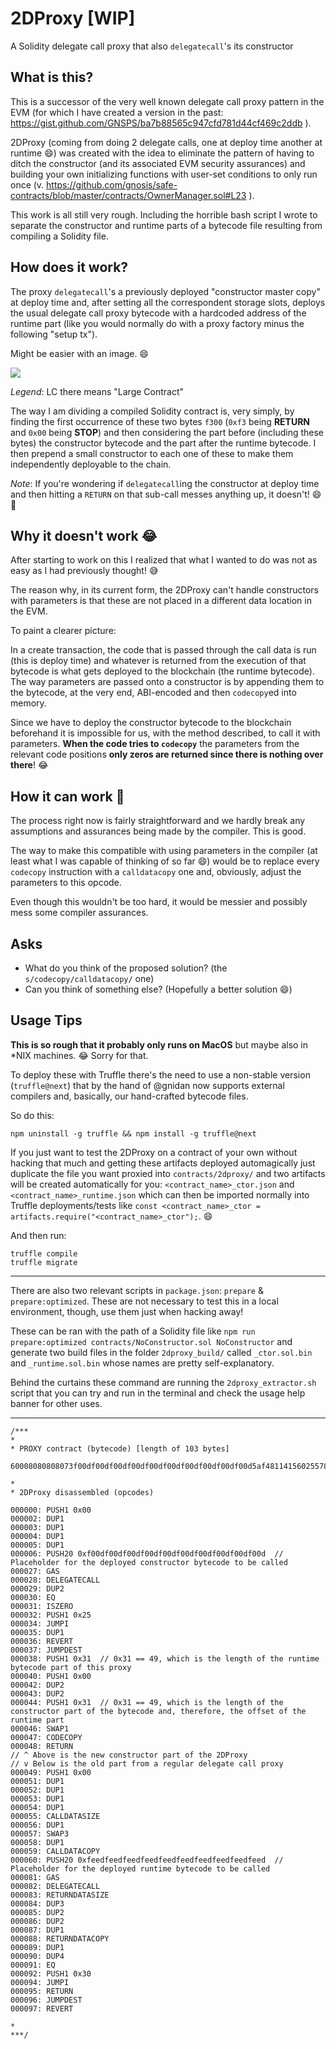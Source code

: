 # 2DProxy [WIP]
A Solidity delegate call proxy that also `delegatecall`'s its constructor

## What is this?

This is a successor of the very well known delegate call proxy pattern in the EVM (for which I have created a version in the past: https://gist.github.com/GNSPS/ba7b88565c947cfd781d44cf469c2ddb ).

2DProxy (coming from doing 2 delegate calls, one at deploy time another at runtime 😄) was created with the idea to eliminate the pattern of having to ditch the constructor (and its associated EVM security assurances) and building your own initializing functions with user-set conditions to only run once (v. https://github.com/gnosis/safe-contracts/blob/master/contracts/OwnerManager.sol#L23 ).

This work is all still very rough. Including the horrible bash script I wrote to separate the constructor and runtime parts of a bytecode file resulting from compiling a Solidity file.

## How does it work?

The proxy `delegatecall`'s a previously deployed "constructor master copy" at deploy time and, after setting all the correspondent storage slots, deploys the usual delegate call proxy bytecode with a hardcoded address of the runtime part (like you would normally do with a proxy factory minus the following "setup tx").

Might be easier with an image. 😄

<img src="https://user-images.githubusercontent.com/4008213/44305243-ae3e9d00-a36a-11e8-9871-87e303d83fb6.png">

*Legend*: LC there means "Large Contract"


The way I am dividing a compiled Solidity contract is, very simply, by finding the first occurrence of these two bytes `f300` (`0xf3` being **RETURN** and `0x00` being **STOP**) and then considering the part before (including these bytes) the constructor bytecode and the part after the runtime bytecode. I then prepend a small constructor to each one of these to make them independently deployable to the chain.

*Note*: If you're wondering if `delegatecall`ing the constructor at deploy time and then hitting a `RETURN` on that sub-call messes anything up, it doesn't! 😄🎉

## Why it doesn't work 😂

After starting to work on this I realized that what I wanted to do was not as easy as I had previously thought! 😅

The reason why, in its current form, the 2DProxy can't handle constructors with parameters is that these are not placed in a different data location in the EVM.

To paint a clearer picture:

In a create transaction, the code that is passed through the call data is run (this is deploy time) and whatever is returned from the execution of that bytecode is what gets deployed to the blockchain (the runtime bytecode).
The way parameters are passed onto a constructor is by appending them to the bytecode, at the very end, ABI-encoded and then `codecopy`ed into memory.

Since we have to deploy the constructor bytecode to the blockchain beforehand it is impossible for us, with the method described, to call it with parameters. **When the code tries to `codecopy`** the parameters from the relevant code positions **only zeros are returned since there is nothing over there**! 😂

## How it can work 🙌

The process right now is fairly straightforward and we hardly break any assumptions and assurances being made by the compiler. This is good.

The way to make this compatible with using parameters in the compiler (at least what I was capable of thinking of so far 😄) would be to replace every `codecopy` instruction with a `calldatacopy` one and, obviously, adjust the parameters to this opcode.

Even though this wouldn't be too hard, it would be messier and possibly mess some compiler assurances.

## Asks

* What do you think of the proposed solution? (the `s/codecopy/calldatacopy/` one)
* Can you think of something else? (Hopefully a better solution 😄)

## Usage Tips

**This is so rough that it probably only runs on MacOS** but maybe also in \*NIX machines. 😂 Sorry for that.

To deploy these with Truffle there's the need to use a non-stable version (`truffle@next`) that by the hand of @gnidan now supports external compilers and, basically, our hand-crafted bytecode files.

So do this:

```
npm uninstall -g truffle && npm install -g truffle@next 
```

If you just want to test the 2DProxy on a contract of your own without hacking that much and getting these artifacts deployed automagically just duplicate the file you want proxied into `contracts/2dproxy/` and two artifacts will be created automatically for you: `<contract_name>_ctor.json` and `<contract_name>_runtime.json` which can then be imported normally into Truffle deployments/tests like `const <contract_name>_ctor = artifacts.require("<contract_name>_ctor");`. 😄

And then run:

```
truffle compile
truffle migrate 
```

-----

There are also two relevant scripts in `package.json`: `prepare` & `prepare:optimized`. These are not necessary to test this in a local environment, though, use them just when hacking away!

These can be ran with the path of a Solidity file like `npm run prepare:optimized contracts/NoConstructor.sol NoConstructor` and generate two build files in the folder `2dproxy_build/` called `_ctor.sol.bin` and `_runtime.sol.bin` whose names are pretty self-explanatory.

Behind the curtains these command are running the `2dproxy_extractor.sh` script that you can try and run in the terminal and check the usage help banner for other uses.

-----

```
/***
* 
* PROXY contract (bytecode) [length of 103 bytes]

60008080808073f00df00df00df00df00df00df00df00df00df00d5af481141560255780fd5b60316000818160319039f3600080808080368092803773feedfeedfeedfeedfeedfeedfeedfeedfeedfeed5af43d828181803e808314603057f35bfd

* 
* 2DProxy disassembled (opcodes)

000000: PUSH1 0x00
000002: DUP1
000003: DUP1
000004: DUP1
000005: DUP1
000006: PUSH20 0xf00df00df00df00df00df00df00df00df00df00d  // Placeholder for the deployed constructor bytecode to be called
000027: GAS
000028: DELEGATECALL
000029: DUP2
000030: EQ
000031: ISZERO
000032: PUSH1 0x25
000034: JUMPI
000035: DUP1
000036: REVERT
000037: JUMPDEST
000038: PUSH1 0x31  // 0x31 == 49, which is the length of the runtime bytecode part of this proxy
000040: PUSH1 0x00
000042: DUP2
000043: DUP2
000044: PUSH1 0x31  // 0x31 == 49, which is the length of the constructor part of the bytecode and, therefore, the offset of the runtime part
000046: SWAP1
000047: CODECOPY
000048: RETURN
// ^ Above is the new constructor part of the 2DProxy
// v Below is the old part from a regular delegate call proxy
000049: PUSH1 0x00
000051: DUP1
000052: DUP1
000053: DUP1
000054: DUP1
000055: CALLDATASIZE
000056: DUP1
000057: SWAP3
000058: DUP1
000059: CALLDATACOPY
000060: PUSH20 0xfeedfeedfeedfeedfeedfeedfeedfeedfeedfeed  // Placeholder for the deployed runtime bytecode to be called
000081: GAS
000082: DELEGATECALL
000083: RETURNDATASIZE
000084: DUP3
000085: DUP2
000086: DUP2
000087: DUP1
000088: RETURNDATACOPY
000089: DUP1
000090: DUP4
000091: EQ
000092: PUSH1 0x30
000094: JUMPI
000095: RETURN
000096: JUMPDEST
000097: REVERT

* 
***/
```